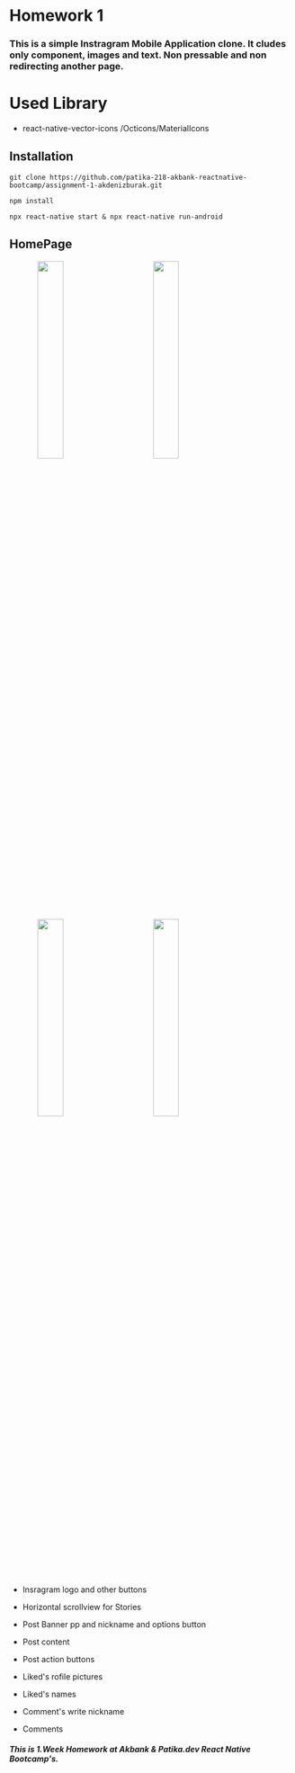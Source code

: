 # Homework 1 
### This is a simple Instragram Mobile Application clone. It cludes only component, images and text. Non pressable and non redirecting another page.

# Used Library
* react-native-vector-icons /Octicons/MaterialIcons

## Installation

```
git clone https://github.com/patika-218-akbank-reactnative-bootcamp/assignment-1-akdenizburak.git
```

```
npm install
```

```
npx react-native start & npx react-native run-android
```

## HomePage

<img width="30%" hspace="10%" src="./ScreenShots/HomePage.png"/>     <img width="30%" src="./ScreenShots/HomePage1.png"/>
<img width="30%" hspace="10%" src="./ScreenShots/HomePage2.png"/>     <img width="30%" src="./ScreenShots/HomePage3.png"/>

* Insragram logo and other buttons
* Horizontal scrollview for Stories

* Post Banner pp and nickname and options button
* Post content
* Post action buttons

* Liked's rofile pictures
* Liked's names

* Comment's write nickname
* Comments


##### This is 1.Week Homework at Akbank & Patika.dev React Native Bootcamp's.
